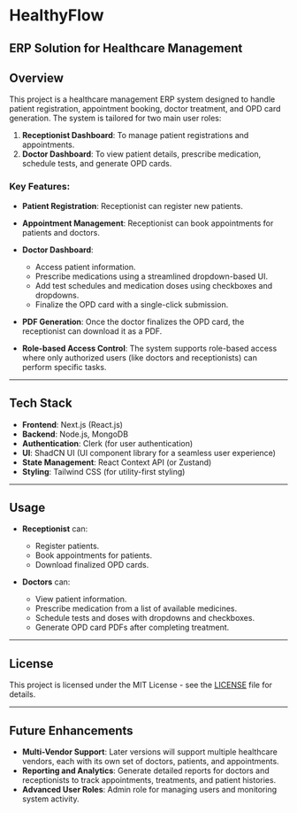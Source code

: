 # HealthyFlow
## ERP Solution for Healthcare Management

## Overview

This project is a healthcare management ERP system designed to handle patient registration, appointment booking, doctor treatment, and OPD card generation. The system is tailored for two main user roles:

1. **Receptionist Dashboard**: To manage patient registrations and appointments.
2. **Doctor Dashboard**: To view patient details, prescribe medication, schedule tests, and generate OPD cards.

### Key Features:

* **Patient Registration**: Receptionist can register new patients.
* **Appointment Management**: Receptionist can book appointments for patients and doctors.
* **Doctor Dashboard**:

  * Access patient information.
  * Prescribe medications using a streamlined dropdown-based UI.
  * Add test schedules and medication doses using checkboxes and dropdowns.
  * Finalize the OPD card with a single-click submission.
* **PDF Generation**: Once the doctor finalizes the OPD card, the receptionist can download it as a PDF.
* **Role-based Access Control**: The system supports role-based access where only authorized users (like doctors and receptionists) can perform specific tasks.

---

## Tech Stack

* **Frontend**: Next.js (React.js)
* **Backend**: Node.js, MongoDB 
* **Authentication**: Clerk (for user authentication)
* **UI**: ShadCN UI (UI component library for a seamless user experience)
* **State Management**: React Context API (or Zustand)
* **Styling**: Tailwind CSS (for utility-first styling)

---

## Usage

* **Receptionist** can:

  * Register patients.
  * Book appointments for patients.
  * Download finalized OPD cards.

* **Doctors** can:

  * View patient information.
  * Prescribe medication from a list of available medicines.
  * Schedule tests and doses with dropdowns and checkboxes.
  * Generate OPD card PDFs after completing treatment.

---

## License

This project is licensed under the MIT License - see the [LICENSE](LICENSE) file for details.

---

## Future Enhancements

* **Multi-Vendor Support**: Later versions will support multiple healthcare vendors, each with its own set of doctors, patients, and appointments.
* **Reporting and Analytics**: Generate detailed reports for doctors and receptionists to track appointments, treatments, and patient histories.
* **Advanced User Roles**: Admin role for managing users and monitoring system activity.